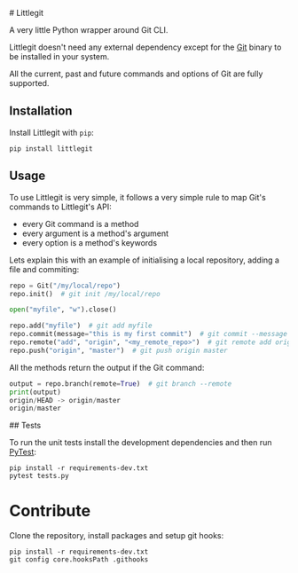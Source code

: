 # Littlegit

A very little Python wrapper around Git CLI.

Littlegit doesn't need any external dependency except for the [Git](https://git-scm.com/) binary to be installed in your system.

All the current, past and future commands and options of Git are fully supported.

## Installation

Install Littlegit with `pip`:

```
pip install littlegit
```

## Usage

To use Littlegit is very simple, it follows a very simple rule to map Git's commands to Littlegit's API:

- every Git command is a method
- every argument is a method's argument
- every option is a method's keywords

Lets explain this with an example of initialising a local repository, adding a file and commiting:

```python
repo = Git("/my/local/repo")
repo.init()  # git init /my/local/repo

open("myfile", "w").close()

repo.add("myfile")  # git add myfile
repo.commit(message="this is my first commit")  # git commit --message "this is my first commit"
repo.remote("add", "origin", "<my_remote_repo>")  # git remote add origin <my_remote_repo>
repo.push("origin", "master")  # git push origin master
```

All the methods return the output if the Git command:

```python
output = repo.branch(remote=True)  # git branch --remote
print(output)
origin/HEAD -> origin/master
origin/master
```

## Tests

To run the unit tests install the development dependencies and then run [PyTest](https://pytest.org/):

```
pip install -r requirements-dev.txt
pytest tests.py
```

# Contribute

Clone the repository, install packages and setup git hooks:

```
pip install -r requirements-dev.txt
git config core.hooksPath .githooks
```
